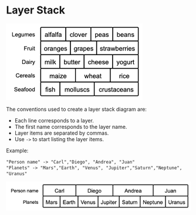 # Layer Stack


![sample2](./img/sample.png)

The conventions used to create a layer stack diagram are:

- Each line corresponds to a layer.
- The first name corresponds to the layer name.
- Layer items are separated by commas.
- Use ```->``` to start listing the layer items.


Example:

```
"Person name" -> "Carl","Diego", "Andrea", "Juan"
"Planets" -> "Mars","Earth", "Venus", "Jupiter","Saturn","Neptune", "Uranus"

```

![sample2](./img/sample2.png)
